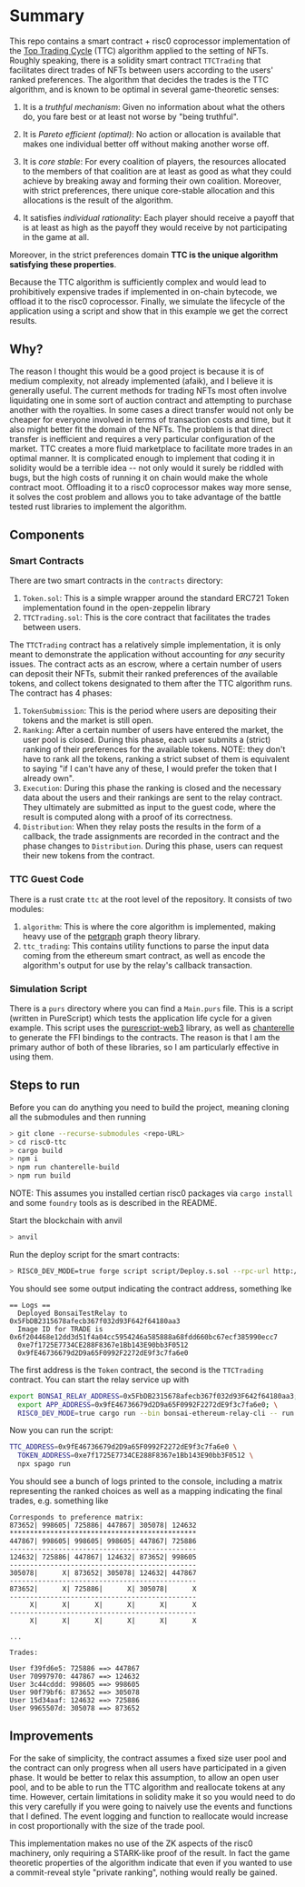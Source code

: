 # Summary

This repo contains a smart contract + risc0 coprocessor implementation of the [Top Trading Cycle](https://en.wikipedia.org/wiki/Top_trading_cycle) (TTC) algorithm applied to the setting of NFTs. Roughly speaking, there is a solidity smart contract `TTCTrading` that facilitates direct trades of NFTs between users according to the users' ranked preferences. The algorithm that decides the trades is the TTC algorithm, and is known to be optimal in several game-theoretic senses:

1. It is a _truthful mechanism_: Given no information about what the others do, you fare best or at least not worse by "being truthful".

2. It is _Pareto efficient (optimal)_: No action or allocation is available that makes one individual better off without making another worse off. 

3. It is _core stable_:  For every coalition of players, the resources allocated to the members of that coalition are at least as good as what they could achieve by breaking away and forming their own coalition. Moreover, with strict preferences, there unique core-stable allocation and this allocations is the result of the algorithm.

4. It satisfies _individual rationality_: Each player should receive a payoff that is at least as high as the payoff they would receive by not participating in the game at all.

Moreover, in the strict preferences domain **TTC is the unique algorithm satisfying these properties**.

Because the TTC algorithm is sufficiently complex and would lead to prohibitively expensive trades if implemented in on-chain bytecode, we offload it to the risc0 coprocessor. Finally, we simulate the lifecycle of the application using a script and show that in this example we get the correct results.


## Why?

The reason I thought this would be a good project is because it is of medium complexity, not already implemented (afaik), and I believe it is generally useful. The current methods for trading
NFTs most often involve liquidating one in some sort of auction contract and attempting to purchase another with the royalties. In some cases a direct
transfer would not only be cheaper for everyone involved in terms of transaction costs and time, but it also might better fit the domain of the NFTs. The problem
is that direct transfer is inefficient and requires a very particular configuration of the market. TTC creates a more fluid marketplace to facilitate more trades in an optimal manner. It is complicated enough to implement that coding it in solidity would be a terrible idea -- not only would it surely be riddled with
bugs, but the high costs of running it on chain would make the whole contract moot. Offloading it to a risc0 coprocessor makes way more sense, it solves the cost problem and allows you to take advantage of the battle tested rust libraries to implement the algorithm.

## Components

### Smart Contracts

There are two smart contracts in the `contracts` directory:
1. `Token.sol`: This is a simple wrapper around the standard ERC721 Token implementation found in the open-zeppelin library
2. `TTCTrading.sol`: This is the core contract that facilitates the trades between users.

The `TTCTrading` contract has a relatively simple implementation, it is only meant to demonstrate the application without accounting for _any_ security issues.
The contract acts as an escrow, where a certain number of users can deposit their NFTs, submit their ranked preferences of the available tokens, and collect
tokens designated to them after the TTC algorithm runs. The contract has 4 phases:

1. `TokenSubmission`: This is the period where users are depositing their tokens and the market is still open.
2. `Ranking`: After a certain number of users have entered the market, the user pool is closed. During this phase, each user submits a (strict) ranking of their
preferences for the available tokens. NOTE: they don't have to rank all the tokens, ranking a strict subset of them is equivalent to saying "if I can't have any of these, I would prefer the token that I already own". 
3. `Execution`: During this phase the ranking is closed and the necessary data about the users and their rankings are sent to the relay contract. They ultimately are submitted as input to the guest code, where the result is computed along with a proof of its correctness.
4. `Distribution`: When they relay posts the results in the form of a callback, the trade assignments are recorded in the contract and the phase changes to `Distribution`. During this phase, users can request their new tokens from the contract.

### TTC Guest Code

There is a rust crate `ttc` at the root level of the repository. It consists of two modules:
1. `algorithm`: This is where the core algorithm is implemented, making heavy use of the [petgraph](https://github.com/petgraph/petgraph) graph theory library.
2. `ttc_trading`: This contains utility functions to parse the input data coming from the ethereum smart contract, as well as encode the algorithm's output
for use by the relay's callback transaction.

### Simulation Script

There is a `purs` directory where you can find a `Main.purs` file. This is a script (written in PureScript) which tests the application life cycle for a given example. This script uses the [purescript-web3](https://github.com/f-o-a-m/purescript-web3) library, as well as [chanterelle](https://github.com/f-o-a-m/chanterelle) to generate the FFI bindings to the contracts. The reason is that I am the primary author of both of these libraries, so I am particularly effective in using them.


## Steps to run

Before you can do anything you need to build the project, meaning cloning all the submodules and then running

```bash
> git clone --recurse-submodules <repo-URL>
> cd risc0-ttc
> cargo build
> npm i
> npm run chanterelle-build
> npm run build
```

NOTE: This assumes you installed certian risc0 packages via `cargo install` and some `foundry` tools as is described in the README.

Start the blockchain with anvil

```bash 
> anvil
```

Run the deploy script for the smart contracts:

```bash
> RISC0_DEV_MODE=true forge script script/Deploy.s.sol --rpc-url http://localhost:8545 --broadcast
```

You should see some output indicating the contract address, something lke 

```
== Logs ==
  Deployed BonsaiTestRelay to  0x5FbDB2315678afecb367f032d93F642f64180aa3
  Image ID for TRADE is  0x6f204468e12dd3d51f4a04cc5954246a585888a68fdd660bc67ecf385990ecc7
  0xe7f1725E7734CE288F8367e1Bb143E90bb3F0512
  0x9fE46736679d2D9a65F0992F2272dE9f3c7fa6e0

```

The first address is the `Token` contract, the second is the `TTCTrading` contract. You can start the relay service up with

```bash
export BONSAI_RELAY_ADDRESS=0x5FbDB2315678afecb367f032d93F642f64180aa3; \                
  export APP_ADDRESS=0x9fE46736679d2D9a65F0992F2272dE9f3c7fa6e0; \
  RISC0_DEV_MODE=true cargo run --bin bonsai-ethereum-relay-cli -- run --relay-address "$BONSAI_RELAY_ADDRESS"
```

Now you can run the script: 

```bash
TTC_ADDRESS=0x9fE46736679d2D9a65F0992F2272dE9f3c7fa6e0 \
  TOKEN_ADDRESS=0xe7f1725E7734CE288F8367e1Bb143E90bb3F0512 \
  npx spago run
```

You should see a bunch of logs printed to the console, including a matrix representing the ranked choices as well as a mapping indicating the final trades, 
e.g. something like

```
Corresponds to preference matrix: 
873652| 998605| 725886| 447867| 305078| 124632
**********************************************
447867| 998605| 998605| 998605| 447867| 725886
----------------------------------------------
124632| 725886| 447867| 124632| 873652| 998605
----------------------------------------------
305078|      X| 873652| 305078| 124632| 447867
----------------------------------------------
873652|      X| 725886|      X| 305078|      X
----------------------------------------------
     X|      X|      X|      X|      X|      X
----------------------------------------------
     X|      X|      X|      X|      X|      X

...

Trades:

User f39fd6e5: 725886 ==> 447867
User 70997970: 447867 ==> 124632
User 3c44cddd: 998605 ==> 998605
User 90f79bf6: 873652 ==> 305078
User 15d34aaf: 124632 ==> 725886
User 9965507d: 305078 ==> 873652
```
## Improvements
For the sake of simplicity, the contract assumes a fixed size user pool and the contract can only progress when all users have participated in a given phase. It would be better to relax this assumption, to allow an open user pool, and to be able to run the TTC algorithm and reallocate tokens at any time. However, certain limitations in solidity make it so you would need to do this very carefully if you were going to naively use the events and functions that I defined. The event logging and function to reallocate would increase in cost proportionally with the size of the trade pool.

This implementation makes no use of the ZK aspects of the risc0 machinery, only requiring a STARK-like proof of the result. In fact the game theoretic properties of the algorithm indicate that even if you wanted to use a commit-reveal style "private ranking", nothing would really be gained.

